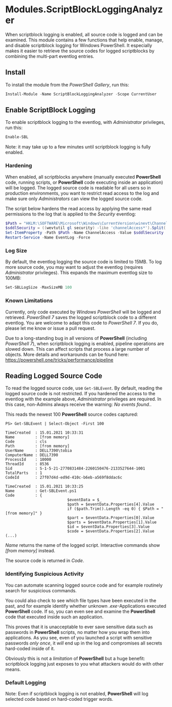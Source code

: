 # Modules.ScriptBlockLoggingAnalyzer
When scriptblock logging is enabled, all source code is logged and can be examined. 
This module contains a few functions that help enable, manage, and disable scriptblock logging for Windows PowerShell.
It especially makes it easier to retrieve the source codes for logged scriptblocks by combining the multi-part eventlog entries.

## Install

To install the module from the *PowerShell Gallery*, run this:

```powershell
Install-Module -Name ScriptBlockLoggingAnalyzer -Scope CurrentUser
```

## Enable ScriptBlock Logging

To enable scriptblock logging to the eventlog, with *Administrator* privileges, run this:

```powershell
Enable-SBL
```

Note: it may take up to a few minutes until scriptblock logging is fully enabled.

### Hardening

When enabled, all scriptblocks anywhere (manually executed **PowerShell** code, running scripts, or **PowerShell** code executing inside an application) will be logged. The logged source code is readable for all users so in production environments, you want to restrict read access to the log and make sure only *Administrators* can view the logged source code.

The script below hardens the read access by applying the same read permissions to the log that is applied to the *Security* eventlog:

```powershell
$Path = "HKLM:\SOFTWARE\Microsoft\Windows\CurrentVersion\winevt\Channels\Microsoft-Windows-PowerShell/Operational"
$sddlSecurity = ((wevtutil gl security) -like 'channelAccess*').Split(' ')[-1]
Set-ItemProperty -Path $Path -Name ChannelAccess -Value $sddlSecurity
Restart-Service -Name EventLog -Force
```

### Log Size

By default, the eventlog logging the source code is limited to 15MB. To log more source code, you may want to adjust the eventlog (requires *Administrator* privileges). This expands the maximum eventlog size to 100MB:

```powershell
Set-SBLLogSize -MaxSizeMB 100
```


### Known Limitations

Currently, only code executed by *Windows PowerShell* will be logged and retrieved. *PowerShell 7* saves the logged scriptblock code to a different eventlog. You are welcome to adapt this code to *PowerShell 7*. If you do, please let me know or issue a pull request.

Due to a long-standing bug in all versions of **PowerShell** (including *PowerShell 7*), when scriptblock logging is enabled, pipeline operations are slowed down. This can affect scripts that process a large number of objects. More details and workarounds can be found here: https://powershell.one/tricks/performance/pipeline

## Reading Logged Source Code

To read the logged source code, use `Get-SBLEvent`.  By default, reading the logged source code is not restricted. If you hardened the access to the eventlog with the example above, *Administrator* privileges are required. In this case, non-Admins always receive the warning: *No events found.*.

This reads the newest 100 **PowerShell** source codes captured:

```
PS> Get-SBLEvent | Select-Object -First 100

TimeCreated  : 15.01.2021 10:33:31
Name         : [from memory]
Code         : cls
Path         : [from memory]
UserName     : DELL7390\tobia
ComputerName : DELL7390
ProcessId    : 10000
ThreadId     : 8536
Sid          : S-1-5-21-2770831484-2260150476-2133527644-1001
TotalParts   : 1
CodeId       : 27f07d4d-ed9d-410c-b6eb-a569f8ddac6c

TimeCreated  : 15.01.2021 10:33:25
Name         : Get-SBLEvent.ps1
Code         : {
                           $eventData = $_
                           $path = $eventData.Properties[4].Value
                           if ($path.Trim().Length -eq 0) { $Path = "[from memory]" }
                           $part = $eventData.Properties[0].Value
                           $parts = $eventData.Properties[1].Value
                           $id = $eventData.Properties[3].Value
                           $code = $eventData.Properties[2].Value
(...)
```

*Name* returns the name of the logged script. Interactive commands show *\[from memory\]* instead.

The source code is returned in *Code*.

### Identifying Suspicious Activity

You can automate scanning logged source code and for example routinely search for suspicious commands. 

You could also check to see which file types have been executed in the past, and for example identify whether unknown *.exe*-Applications executed **PowerShell** code. If so, you can even see and examine the **PowerShell** code that executed inside such an application. 


This proves that it is unacceptable to ever save sensitive data such as passwords in **PowerShell** scripts, no matter how you wrap them into applications. As you see, even of you launched a script with sensitive passwords *only once*, it *will* end up in the log and compromises all secrets hard-coded inside of it.

Obviously this is not a *limitation* of **PowerShell** but a huge benefit: scriptblock logging just exposes to you what attackers would do with other means.

### Default Logging

Note: Even if scriptblock logging is not enabled, **PowerShell** will log selected code based on hard-coded trigger words.

